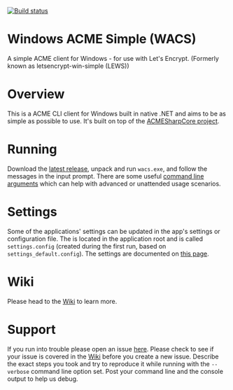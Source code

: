 [![Build status](https://ci.appveyor.com/api/projects/status/c4b3t6g82yyjl4v1?svg=true)](https://ci.appveyor.com/project/WouterTinus/win-acme-s8t9q)

# Windows ACME Simple (WACS)
A simple ACME client for Windows - for use with Let's Encrypt. (Formerly known as letsencrypt-win-simple (LEWS))

# Overview
This is a ACME CLI client for Windows built in native .NET and aims to be as simple as possible to use. It's built on top of the [ACMESharpCore project](https://github.com/PKISharp/ACMESharpCore).

# Running
Download the [latest release](https://github.com/PKISharp/win-acme/releases), unpack and run `wacs.exe`, and follow the messages in the input prompt. There are some useful [command line arguments](https://github.com/PKISharp/win-acme/wiki/Command-Line-Arguments) which can help with advanced or unattended usage scenarios.

# Settings
Some of the applications' settings can be updated in the app's settings or configuration file. The is located in the application root and is called `settings.config` (created during the first run, based on `settings_default.config`). The settings are documented on [this page](https://github.com/PKISharp/win-acme/wiki/Application-Settings).

# Wiki
Please head to the [Wiki](https://github.com/PKISharp/win-acme/wiki) to learn more.

# Support
If you run into trouble please open an issue [here](https://github.com/PKISharp/win-acme/issues). Please check to see if your issue is covered in the [Wiki](https://github.com/PKISharp/win-acme/wiki) before you create a new issue. Describe the exact steps you took and try to reproduce it while running with the `--verbose` command line option set. Post your command line and the console output to help us debug.
